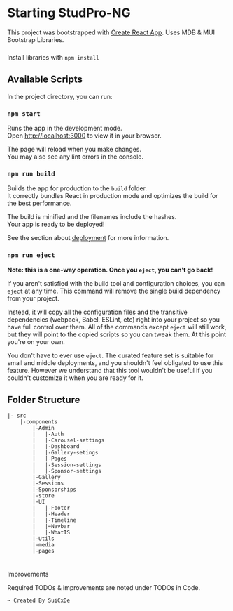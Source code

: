 # Starting StudPro-NG

This project was bootstrapped with [Create React App](https://github.com/facebook/create-react-app).
Uses MDB & MUI Bootstrap Libraries.
###
Install libraries with `npm install`
## Available Scripts

In the project directory, you can run:

### `npm start`

Runs the app in the development mode.\
Open [http://localhost:3000](http://localhost:3000) to view it in your browser.

The page will reload when you make changes.\
You may also see any lint errors in the console.

### `npm run build`

Builds the app for production to the `build` folder.\
It correctly bundles React in production mode and optimizes the build for the best performance.

The build is minified and the filenames include the hashes.\
Your app is ready to be deployed!

See the section about [deployment](https://facebook.github.io/create-react-app/docs/deployment) for more information.

### `npm run eject`

**Note: this is a one-way operation. Once you `eject`, you can't go back!**

If you aren't satisfied with the build tool and configuration choices, you can `eject` at any time. This command will remove the single build dependency from your project.

Instead, it will copy all the configuration files and the transitive dependencies (webpack, Babel, ESLint, etc) right into your project so you have full control over them. All of the commands except `eject` will still work, but they will point to the copied scripts so you can tweak them. At this point you're on your own.

You don't have to ever use `eject`. The curated feature set is suitable for small and middle deployments, and you shouldn't feel obligated to use this feature. However we understand that this tool wouldn't be useful if you couldn't customize it when you are ready for it.

## Folder Structure
```
|- src 
    |-components
        |-Admin
        |   |-Auth
        |   |-Carousel-settings
        |   |-Dashboard
        |   |-Gallery-setings
        |   |-Pages
        |   |-Session-settings
        |   |-Sponsor-settings
        |-Gallery
        |-Sessions
        |-Sponsorships
        |-store
        |-UI
        |   |-Footer
        |   |-Header
        |   |-Timeline
        |   |=Navbar
        |   |-WhatIS
        |-Utils
        |-media
        |-pages
        
```

### 

Improvements

Required TODOs & improvements are noted under TODOs in Code. 

`~ Created By SuiCxDe`
